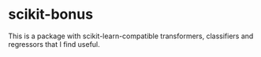 # scikit-bonus
This is a package with scikit-learn-compatible transformers, classifiers and regressors that I find useful.
